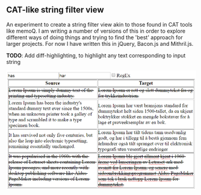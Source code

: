 CAT-like string filter view
---------------------------

An experiment to create a string filter view akin to those found in CAT tools like memoQ. I am writing a number of versions of this in order to explore different ways of doing things and trying to find the 'best' approach for larger projects. For now I have written this in jQuery, Bacon.js and Mithril.js.

**TODO**:
Add diff-highlighting, to highlight any text corresponding to input string

![alt tag](https://github.com/EirikBirkeland/cat-filter/blob/master/example.PNG)
